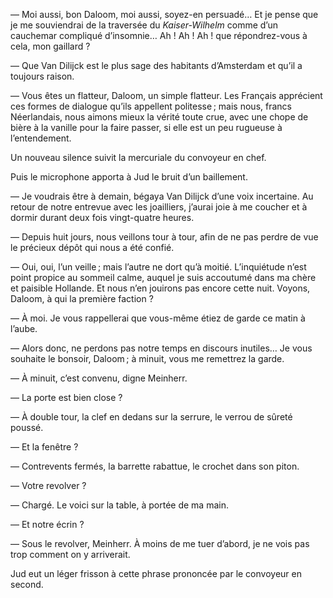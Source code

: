 — Moi aussi, bon Daloom, moi aussi, soyez-en persuadé… Et je pense que je me souviendrai de la traversée du _Kaiser-Wilhelm_ comme d’un cauchemar compliqué d’insomnie… Ah ! Ah ! Ah ! que répondrez-vous à cela, mon gaillard ?

— Que Van Dilijck est le plus sage des habitants d’Amsterdam et qu’il a toujours raison.

— Vous êtes un flatteur, Daloom, un simple flatteur. Les Français apprécient ces formes de dialogue qu’ils appellent politesse ; mais nous, francs
Néerlandais, nous aimons mieux la vérité toute crue, avec une chope de bière à la vanille pour la faire passer, si elle est un peu rugueuse à
l’entendement.

Un nouveau silence suivit la mercuriale du convoyeur en chef.

Puis le microphone apporta à Jud le bruit d’un baillement.

— Je voudrais être à demain, bégaya Van Dilijck d’une voix incertaine. Au retour de notre entrevue avec les joailliers, j’aurai joie à me coucher et
à dormir durant deux fois vingt-quatre heures.

— Depuis huit jours, nous veillons tour à tour, afin de ne pas perdre de
vue le précieux dépôt qui nous a été confié.

— Oui, oui, l’un veille ; mais l’autre ne dort qu’à moitié. L’inquiétude
n’est point propice au sommeil calme, auquel je suis accoutumé dans ma
chère et paisible Hollande. Et nous n’en jouirons pas encore cette nuit.
Voyons, Daloom, à qui la première faction ?

— À moi. Je vous rappellerai que vous-même étiez de garde ce matin à
l’aube.

— Alors donc, ne perdons pas notre temps en discours inutiles… Je vous
souhaite le bonsoir, Daloom ; à minuit, vous me remettrez la garde.

— À minuit, c’est convenu, digne Meinherr.

— La porte est bien close ?

— À double tour, la clef en dedans sur la serrure, le verrou de sûreté
poussé.

— Et la fenêtre ?

— Contrevents fermés, la barrette rabattue, le crochet dans son piton.

— Votre revolver ?

— Chargé. Le voici sur la table, à portée de ma main.

— Et notre écrin ?

— Sous le revolver, Meinherr. À moins de me tuer d’abord, je ne vois pas trop comment on y arriverait.

Jud eut un léger frisson à cette phrase prononcée par le convoyeur en second.
